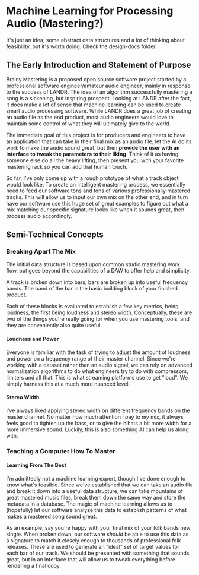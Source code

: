 # Machine Learning for Processing Audio (Mastering?)

It's just an idea, some abstract data structures and a lot of thinking about
feasibility, but it's worth doing. Check the design-docs folder.

## The Early Introduction and Statement of Purpose

Brainy Mastering is a proposed open source software project started by
a professional software engineer/amateur audio engineer, mainly in response
to the success of LANDR. The idea of an algorithm successfully mastering
a song is a sickening, but inspiring prospect. Looking at LANDR after the fact,
it does make a lot of sense that machine learning can be used to create smart
audio processing software. While LANDR does a great job of creating an audio
file as the end product, most audio engineers would love to maintain some
control of what they will ultimately give to the world.

The immediate goal of this project is for producers and engineers to have
an application that can take in their final mix as an audio file, let the AI do
its work to make the audio sound great, but then **provide the user with an
interface to tweak the parameters to their liking**. Think of it as having
someone else do all the heavy lifting, then present you with your favorite
mastering rack so you can add that human touch.

So far, I've only come up with a rough prototype of what a track object would
look like. To create an intelligent mastering process, we essentially need to
feed our software tons and tons of various professionally mastered tracks.
This will allow us to input our own mix on the other end, and in turn have
our software use this huge set of great examples to figure out what a mix
matching our specific signature looks like when it sounds great, then process
audio accordingly.

## Semi-Technical Concepts

### Breaking Apart The Mix

The initial data structure is based upon common studio mastering work flow,
but goes beyond the capabilities of a DAW to offer help and simplicity.

A track is broken down into bars, bars are broken up into useful frequency
bands. The band of the bar is the basic building block of your finished product.

Each of these blocks is evaluated to establish a few key metrics, being
loudness, the first being loudness and stereo width. Conceptually, these are
two of the things you're really going for when you use mastering tools, and
they are conveniently also quite useful.

#### Loudness and Power

Everyone is familiar with the task of trying to adjust the amount of loudness
and power on a frequency range of their master channel. Since we're working
with a dataset rather than an audio signal, we can rely on advanced
normalization algorithms to do what engineers try to do with compressors,
limiters and all that. This is what streaming platforms use to get
"loud". We simply harness this at a much more nuanced level.

#### Stereo Width

I've always liked applying stereo width on different frequency bands on the
master channel. No matter how much attention I pay to my mix, it always feels
good to tighten up the bass, or to give the hihats a bit more width for a more
immersive sound. Luckily, this is also something AI can help us along with.

### Teaching a Computer How To Master

#### Learning From The Best

I'm admittedly not a machine learning expert, though I've done enough to know
what's feasible. Since we've established that we can take an audio file and
break it down into a useful data structure, we can take mountains of great
mastered music files, break them down the same way and store the metadata
in a database. The magic of machine learning allows us to (hopefully) let our
software analyze this data to establish patterns of what makes a mastered
song sound great.

As an example, say you're happy with your final mix of your folk bands
new single. When broken down, our software *should* be able to use this
data as a signature to match it closely enough to thousands of professional
folk releases. These are used to generate an "ideal" set of target values
for each bar of our track. We should be presented with something that sounds
great, but in an interface that will allow us to tweak everything before
rendering a final copy.
